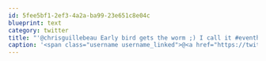 ```yaml
---
id: 5fee5bf1-2ef3-4a2a-ba99-23e651c8e04c
blueprint: text
category: twitter
title: "'@chrisguillebeau Early bird gets the worm ;) I call it #eventhacking"
caption: '<span class="username username_linked">@<a href="https://twitter.com/chrisguillebeau" title="Chris Guillebeau">chrisguillebeau</a></span> Early bird gets the worm ;) I call it <span class="hashtag hashtag_local">#<a href="http://tweettemp.darylchymko.ca/?tag=eventhacking">eventhacking</a>'
---
```

